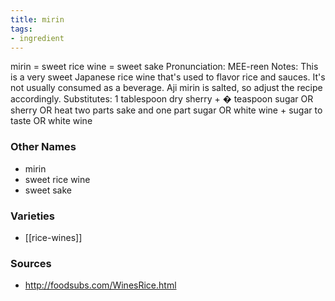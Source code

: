 ```yaml
---
title: mirin
tags:
- ingredient
---
```

mirin = sweet rice wine = sweet sake Pronunciation: MEE-reen Notes: This is a very sweet Japanese rice wine that's used to flavor rice and sauces. It's not usually consumed as a beverage. Aji mirin is salted, so adjust the recipe accordingly. Substitutes: 1 tablespoon dry sherry + � teaspoon sugar OR sherry OR heat two parts sake and one part sugar OR white wine + sugar to taste OR white wine

### Other Names

* mirin
* sweet rice wine
* sweet sake

### Varieties

* [[rice-wines]]

### Sources
* http://foodsubs.com/WinesRice.html
